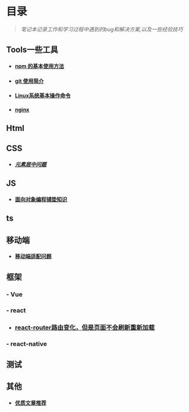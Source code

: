 # 目录

> *笔记本记录工作和学习过程中遇到的bug和解决方案,以及一些经验技巧*

## Tools一些工具

- #### [npm 的基本使用方法](./Tools/npm的基本使用方法.md)

- #### [git 使用简介](./Tools/git使用简介.md)

- #### [Linux系统基本操作命令](./Tools/Linux系统基本操作命令.md)

- #### [nginx](./Tools/nginx.md)

## Html

## CSS
- ##### [元素居中问题](./CSS/元素居中问题.md)

## JS

- #### [面向对象编程铺垫知识](./JS/面向对象铺垫.md)

## ts

## 移动端
- #### [移动端适配问题](./移动端/移动端适配问题.md)

## 框架

### - Vue

### - react

- ### [react-router路由变化，但是页面不会刷新重新加载](./react/react-route路由变页面不变问题记录.md)

### - react-native

## 测试

## 其他

- #### [优质文章推荐](./其他/优质文章推荐.md)
